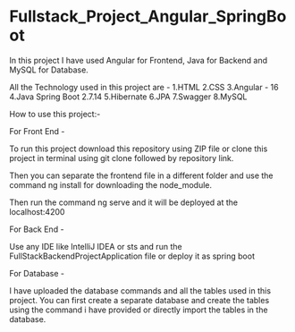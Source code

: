 # Fullstack_Project_Angular_SpringBoot

In this project I have used Angular for Frontend, Java for Backend and MySQL for Database.

All the Technology used in this project are - 
1.HTML 
2.CSS 
3.Angular - 16 
4.Java Spring Boot 2.7.14 
5.Hibernate 
6.JPA 
7.Swagger 
8.MySQL

How to use this project:-

For Front End -

To run this project download this repository using ZIP file or clone this project in terminal using git clone followed by repository link.

Then you can separate the frontend file in a different folder and use the command ng install for downloading the node_module.

Then run the command ng serve and it will be deployed at the localhost:4200 

For Back End - 

Use any IDE like IntelliJ IDEA or sts and run the FullStackBackendProjectApplication file or deploy it as spring boot 

For Database -

I have uploaded the database commands and all the tables used in this project. You can first create a separate database and create the tables using the command i have provided or directly import the tables in the database. 
